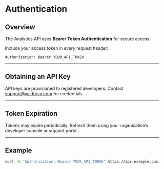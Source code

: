 # Authentication

## Overview
The Analytics API uses **Bearer Token Authentication** for secure access.

Include your access token in every request header:

```http
Authorization: Bearer YOUR_API_TOKEN
```

---

## Obtaining an API Key
API keys are provisioned to registered developers. Contact [support@wildtrico.com](mailto:support@wildtrico.com) for credentials.

---

## Token Expiration
Tokens may expire periodically. Refresh them using your organization’s developer console or support portal.

---

## Example
```bash
curl -H "Authorization: Bearer YOUR_API_TOKEN" https://api.example.com/v1/business-operations/reports
```
